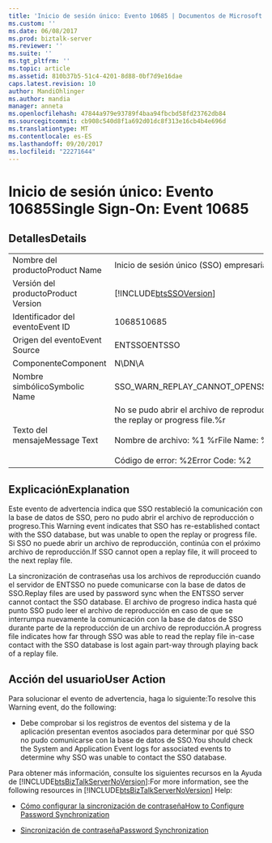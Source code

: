 ```yaml
---
title: 'Inicio de sesión único: Evento 10685 | Documentos de Microsoft'
ms.custom: ''
ms.date: 06/08/2017
ms.prod: biztalk-server
ms.reviewer: ''
ms.suite: ''
ms.tgt_pltfrm: ''
ms.topic: article
ms.assetid: 810b37b5-51c4-4201-8d88-0bf7d9e16dae
caps.latest.revision: 10
author: MandiOhlinger
ms.author: mandia
manager: anneta
ms.openlocfilehash: 47844a979e93789f4baa94fbcbd58fd23762db84
ms.sourcegitcommit: cb908c540d8f1a692d01dc8f313e16cb4b4e696d
ms.translationtype: MT
ms.contentlocale: es-ES
ms.lasthandoff: 09/20/2017
ms.locfileid: "22271644"
---
```

# <a name="single-sign-on-event-10685"></a><span data-ttu-id="858c7-102">Inicio de sesión único: Evento 10685</span><span class="sxs-lookup"><span data-stu-id="858c7-102">Single Sign-On: Event 10685</span></span>
## <a name="details"></a><span data-ttu-id="858c7-103">Detalles</span><span class="sxs-lookup"><span data-stu-id="858c7-103">Details</span></span>  
  
|||  
|-|-|  
|<span data-ttu-id="858c7-104">Nombre del producto</span><span class="sxs-lookup"><span data-stu-id="858c7-104">Product Name</span></span>|<span data-ttu-id="858c7-105">Inicio de sesión único (SSO) empresarial</span><span class="sxs-lookup"><span data-stu-id="858c7-105">Enterprise Single Sign-On</span></span>|  
|<span data-ttu-id="858c7-106">Versión del producto</span><span class="sxs-lookup"><span data-stu-id="858c7-106">Product Version</span></span>|[!INCLUDE[btsSSOVersion](../includes/btsssoversion-md.md)]|  
|<span data-ttu-id="858c7-107">Identificador del evento</span><span class="sxs-lookup"><span data-stu-id="858c7-107">Event ID</span></span>|<span data-ttu-id="858c7-108">10685</span><span class="sxs-lookup"><span data-stu-id="858c7-108">10685</span></span>|  
|<span data-ttu-id="858c7-109">Origen del evento</span><span class="sxs-lookup"><span data-stu-id="858c7-109">Event Source</span></span>|<span data-ttu-id="858c7-110">ENTSSO</span><span class="sxs-lookup"><span data-stu-id="858c7-110">ENTSSO</span></span>|  
|<span data-ttu-id="858c7-111">Componente</span><span class="sxs-lookup"><span data-stu-id="858c7-111">Component</span></span>|<span data-ttu-id="858c7-112">N\D</span><span class="sxs-lookup"><span data-stu-id="858c7-112">N\A</span></span>|  
|<span data-ttu-id="858c7-113">Nombre simbólico</span><span class="sxs-lookup"><span data-stu-id="858c7-113">Symbolic Name</span></span>|<span data-ttu-id="858c7-114">SSO_WARN_REPLAY_CANNOT_OPEN</span><span class="sxs-lookup"><span data-stu-id="858c7-114">SSO_WARN_REPLAY_CANNOT_OPEN</span></span>|  
|<span data-ttu-id="858c7-115">Texto del mensaje</span><span class="sxs-lookup"><span data-stu-id="858c7-115">Message Text</span></span>|<span data-ttu-id="858c7-116">No se pudo abrir el archivo de reproducción o progreso.%r</span><span class="sxs-lookup"><span data-stu-id="858c7-116">Could not open the replay or progress file.%r</span></span><br /><br /> <span data-ttu-id="858c7-117">Nombre de archivo: %1 %r</span><span class="sxs-lookup"><span data-stu-id="858c7-117">File Name: %1%r</span></span><br /><br /> <span data-ttu-id="858c7-118">Código de error: %2</span><span class="sxs-lookup"><span data-stu-id="858c7-118">Error Code: %2</span></span>|  
  
## <a name="explanation"></a><span data-ttu-id="858c7-119">Explicación</span><span class="sxs-lookup"><span data-stu-id="858c7-119">Explanation</span></span>  
 <span data-ttu-id="858c7-120">Este evento de advertencia indica que SSO restableció la comunicación con la base de datos de SSO, pero no pudo abrir el archivo de reproducción o progreso.</span><span class="sxs-lookup"><span data-stu-id="858c7-120">This Warning event indicates that SSO has re-established contact with the SSO database, but was unable to open the replay or progress file.</span></span> <span data-ttu-id="858c7-121">Si SSO no puede abrir un archivo de reproducción, continúa con el próximo archivo de reproducción.</span><span class="sxs-lookup"><span data-stu-id="858c7-121">If SSO cannot open a replay file, it will proceed to the next replay file.</span></span>  
  
 <span data-ttu-id="858c7-122">La sincronización de contraseñas usa los archivos de reproducción cuando el servidor de ENTSSO no puede comunicarse con la base de datos de SSO.</span><span class="sxs-lookup"><span data-stu-id="858c7-122">Replay files are used by password sync when the ENTSSO server cannot contact the SSO database.</span></span> <span data-ttu-id="858c7-123">El archivo de progreso indica hasta qué punto SSO pudo leer el archivo de reproducción en caso de que se interrumpa nuevamente la comunicación con la base de datos de SSO durante parte de la reproducción de un archivo de reproducción.</span><span class="sxs-lookup"><span data-stu-id="858c7-123">A progress file indicates how far through SSO was able to read the replay file in-case contact with the SSO database is lost again part-way through playing back of a replay file.</span></span>  
  
## <a name="user-action"></a><span data-ttu-id="858c7-124">Acción del usuario</span><span class="sxs-lookup"><span data-stu-id="858c7-124">User Action</span></span>  
 <span data-ttu-id="858c7-125">Para solucionar el evento de advertencia, haga lo siguiente:</span><span class="sxs-lookup"><span data-stu-id="858c7-125">To resolve this Warning event, do the following:</span></span>  
  
-   <span data-ttu-id="858c7-126">Debe comprobar si los registros de eventos del sistema y de la aplicación presentan eventos asociados para determinar por qué SSO no pudo comunicarse con la base de datos de SSO.</span><span class="sxs-lookup"><span data-stu-id="858c7-126">You should check the System and Application Event logs for associated events to determine why SSO was unable to contact the SSO database.</span></span>  
  
 <span data-ttu-id="858c7-127">Para obtener más información, consulte los siguientes recursos en la Ayuda de [!INCLUDE[btsBizTalkServerNoVersion](../includes/btsbiztalkservernoversion-md.md)]:</span><span class="sxs-lookup"><span data-stu-id="858c7-127">For more information, see the following resources in [!INCLUDE[btsBizTalkServerNoVersion](../includes/btsbiztalkservernoversion-md.md)] Help:</span></span>  
  
-   [<span data-ttu-id="858c7-128">Cómo configurar la sincronización de contraseña</span><span class="sxs-lookup"><span data-stu-id="858c7-128">How to Configure Password Synchronization</span></span>](../core/how-to-configure-password-synchronization.md)  
  
-   [<span data-ttu-id="858c7-129">Sincronización de contraseña</span><span class="sxs-lookup"><span data-stu-id="858c7-129">Password Synchronization</span></span>](../core/password-synchronization2.md)